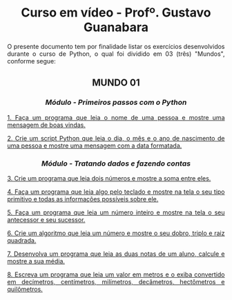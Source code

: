 <h1 align="center"> Curso em vídeo - Profº. Gustavo Guanabara </h1>
  <p align="justify"> O presente documento tem por finalidade listar os exercícios desenvolvidos durante o curso de Python, o qual foi dividido em 03 (três)
  "Mundos", conforme segue: </p>
  
  <section>
    <h2 align="center"> MUNDO 01 </h2>     
      <section>
        <h3 align="center"><i> Módulo - Primeiros passos com o Python </i></h3>
          <div>
            <p align="justify"><a href="https://github.com/Rafael-GSousa/CursoEmVideo/blob/main/Python/pythonDesafios/001.py"> 1. Faça um programa que leia o nome
            de uma pessoa e mostre uma mensagem de boas vindas. </a></p>
            <p align="justify"><a href="https://github.com/Rafael-GSousa/CursoEmVideo/blob/main/Python/pythonDesafios/002.py"> 2. Crie um script Python que leia o
            dia, o mês e o ano de nascimento de uma pessoa e mostre uma mensagem com a data formatada. </a></p>
          </div>
      </section>     
      <section>
        <h3 align="center"><i> Módulo - Tratando dados e fazendo contas </i></h3>
          <div>
            <p align="justify"><a href="https://github.com/Rafael-GSousa/CursoEmVideo/blob/main/Python/pythonDesafios/003.py"> 3. Crie um programa que leia dois
            números e mostre a soma entre eles. </a></p>            
            <p align="justify"><a href="https://github.com/Rafael-GSousa/CursoEmVideo/blob/main/Python/pythonDesafios/004.py"> 4. Faça um programa que leia algo
            pelo teclado e mostre na tela o seu tipo primitivo e todas as informações possíveis sobre ele. </a></p>            
            <p align="justify"><a href="https://github.com/Rafael-GSousa/CursoEmVideo/blob/main/Python/pythonDesafios/005.py"> 5. Faça um programa que leia um 
            número inteiro e mostre na tela o seu antecessor e seu sucessor. </a></p>            
            <p align="justify"><a href="https://github.com/Rafael-GSousa/CursoEmVideo/blob/main/Python/pythonDesafios/006.py"> 6. Crie um algoritmo que leia um 
            número e mostre o seu dobro, triplo e raiz quadrada. </a></p>            
            <p align="justify"><a href="https://github.com/Rafael-GSousa/CursoEmVideo/blob/main/Python/pythonDesafios/007.py"> 7. Desenvolva um programa que leia 
            as duas notas de um aluno, calcule e mostre a sua média. </a></p>            
            <p align="justify"><a href="https://github.com/Rafael-GSousa/CursoEmVideo/blob/main/Python/pythonDesafios/008.py"> 8. Escreva um programa que leia um 
            valor em metros e o exiba convertido em decímetros, centímetros, milímetros, decâmetros, hectômetros e quilômetros. </a></p>
          </div>
      </section>
   </section>
